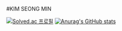 #KIM SEONG MIN

[![Solved.ac
프로필](http://mazassumnida.wtf/api/v2/generate_badge?boj=fin)](https://solved.ac/fin) [![Anurag's GitHub stats](https://github-readme-stats.vercel.app/api?username=fing9&theme=buefy)](https://github.com/anuraghazra/github-readme-stats)

<!--
**fing9/fing9** is a ✨ _special_ ✨ repository because its `README.md` (this file) appears on your GitHub profile.

Here are some ideas to get you started:

- 🔭 I’m currently working on ...
- 🌱 I’m currently learning ...
- 👯 I’m looking to collaborate on ...
- 🤔 I’m looking for help with ...
- 💬 Ask me about ...
- 📫 How to reach me: ...
- 😄 Pronouns: ...
- ⚡ Fun fact: ...
-->
